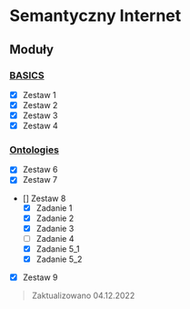 # Semantyczny Internet

## Moduły

### [BASICS](Module%201)

- [X] Zestaw 1
- [X] Zestaw 2
- [X] Zestaw 3
- [X] Zestaw 4

### [Ontologies](Module%202)

- [X] Zestaw 6
- [X] Zestaw 7
- [] Zestaw 8
    - [X] Zadanie 1
    - [X] Zadanie 2
    - [X] Zadanie 3
    - [ ] Zadanie 4
    - [X] Zadanie 5_1
    - [X] Zadanie 5_2
- [X] Zestaw 9

> Zaktualizowano 04.12.2022
